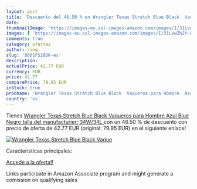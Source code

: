 ```yaml
---
layout: post
title: 'Descuento del 46.50 % en Wrangler Texas Stretch Blue Black  Vaque'
date: 
thumbnailImage: 'https://images-eu.ssl-images-amazon.com/images/I/31LvwZh2Y-L._SL200_.jpg'
images: [ 'https://images-eu.ssl-images-amazon.com/images/I/31LvwZh2Y-L._SL200_.jpg' ]
comments: true
category: ofertas
author: ring
slug: 'B001FS2BDK-es'
description:
actualPrice: 42.77 EUR
currency: EUR
price: 42.77
comparePrice: 79.95 EUR
inStock: true
prodname: 'Wrangler Texas Stretch Blue Black  Vaqueros para Hombre  Azul  Blue Negro   talla del manufacturier:  34W/34L '
country: 'es'
---
```


Tienes [Wrangler Texas Stretch Blue Black  Vaqueros para Hombre  Azul  Blue Negro   talla del manufacturier:  34W/34L ](https://www.amazon.es/dp/B001FS2BDK/?tag=tolees-21) con un 46.50 % de descuento con precio de oferta de 42.77 EUR (original: 79.95 EUR) en el siguiente enlace!

[![Wrangler Texas Stretch Blue Black  Vaque](https://images-eu.ssl-images-amazon.com/images/I/31LvwZh2Y-L._SL200_.jpg)](https://www.amazon.es/dp/B001FS2BDK/?tag=tolees-21)

Características principales:


[Accede a la oferta!!](https://www.amazon.es/dp/B001FS2BDK/?tag=tolees-21)

Links participate in Amazon Associate program and might generate a comission on qualifying sales


